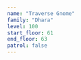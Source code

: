 ```yaml
---
name: "Traverse Gnome"
family: "Dhara"
level: 100
start_floor: 61
end_floor: 63
patrol: false
---
```

